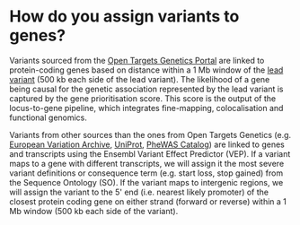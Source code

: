 # How do you assign variants to genes?

Variants sourced from the [Open Targets Genetics Portal](https://docs.targetvalidation.org/data-sources/genetic-associations#open-targets-genetics-portal) are linked to protein-coding genes based on distance within a 1 Mb window of the [lead variant](https://genetics-docs.opentargets.org/faqs#what-is-the-difference-between-lead-variant-and-tag-variant) \(500 kb each side of the lead variant\). The likelihood of a gene being causal for the genetic association represented by the lead variant is captured by the gene prioritisation score. This score is the output of the locus-to-gene pipeline, which integrates fine-mapping, colocalisation and functional genomics.

Variants from other sources than the ones from Open Targets Genetics \(e.g. [European Variation Archive](https://docs.targetvalidation.org/data-sources/genetic-associations#european-variation-archive-eva), [UniProt](https://docs.targetvalidation.org/data-sources/genetic-associations#uniprot), [PheWAS Catalog](https://docs.targetvalidation.org/data-sources/genetic-associations#phewas-catalog)\) are linked to genes and transcripts using the Ensembl Variant Effect Predictor \(VEP\). If a variant maps to a gene with different transcripts, we will assign it the most severe variant definitions or consequence term \(e.g. start loss, stop gained\) from the Sequence Ontology \(SO\). If the variant maps to intergenic regions, we will assign the variant to the 5' end \(i.e. nearest likely promoter\) of the closest protein coding gene on either strand \(forward or reverse\) within a 1 Mb window \(500 kb each side of the variant\).


